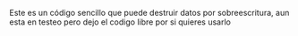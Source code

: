 Este es un código sencillo que puede destruir datos por sobreescritura, aun esta en testeo pero dejo el codigo libre por si quieres usarlo
